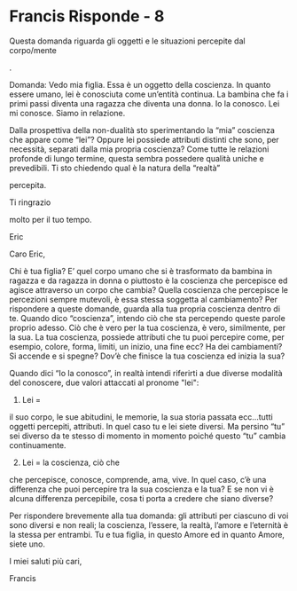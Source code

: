 # Francis Risponde - 8

Questa domanda riguarda gli oggetti e le situazioni percepite dal corpo/mente

.

Domanda: Vedo mia figlia. Essa è un oggetto della coscienza. In quanto essere umano, lei è conosciuta come un’entità continua. La bambina che fa i primi passi diventa una ragazza che diventa una donna. Io la conosco. Lei mi conosce. Siamo in relazione.

Dalla prospettiva della non-dualità sto sperimentando la “mia” coscienza che appare come “lei”? Oppure lei possiede attributi distinti che sono, per necessità, separati dalla mia propria coscienza? Come tutte le relazioni profonde di lungo termine, questa sembra possedere qualità uniche e prevedibili. Ti sto chiedendo qual è la natura della “realtà”

percepita.

Ti ringrazio

molto per il tuo tempo.

Eric

Caro Eric,

Chi è tua figlia? E’ quel corpo umano che si è trasformato da bambina in ragazza e da ragazza in donna o piuttosto è la coscienza che percepisce ed agisce attraverso un corpo che cambia? Quella coscienza che percepisce le percezioni sempre mutevoli, è essa stessa soggetta al cambiamento? Per rispondere a queste domande, guarda alla tua propria coscienza dentro di te. Quando dico “coscienza”, intendo ciò che sta percependo queste parole proprio adesso. Ciò che è vero per la tua coscienza, è vero, similmente, per la sua. La tua coscienza, possiede attributi che tu puoi percepire come, per esempio, colore, forma, limiti, un inizio, una fine ecc? Ha dei cambiamenti? Si accende e si spegne? Dov’è che finisce la tua coscienza ed inizia la sua?

Quando dici “Io la conosco”, in realtà intendi riferirti a due diverse modalità del conoscere, due valori attaccati al pronome "lei":

1. Lei =

il suo corpo, le sue abitudini, le memorie, la sua storia passata ecc…tutti oggetti percepiti, attributi. In quel caso tu e lei siete diversi. Ma persino “tu” sei diverso da te stesso di momento in momento poiché questo “tu” cambia continuamente.

2. Lei = la coscienza, ciò che

che percepisce, conosce, comprende, ama, vive. In quel caso, c’è una differenza che puoi percepire tra la sua coscienza e la tua? E se non vi è alcuna differenza percepibile, cosa ti porta a credere che siano diverse?

Per rispondere brevemente alla tua domanda: gli attributi per ciascuno di voi sono diversi e non reali; la coscienza, l’essere, la realtà, l’amore e l’eternità è la stessa per entrambi. Tu e tua figlia, in questo Amore ed in quanto Amore, siete uno.

I miei saluti più cari,

Francis


